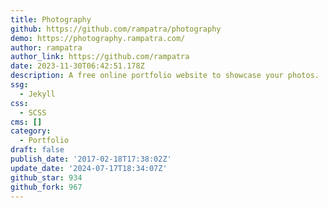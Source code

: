 ```yaml
---
title: Photography
github: https://github.com/rampatra/photography
demo: https://photography.rampatra.com/
author: rampatra
author_link: https://github.com/rampatra
date: 2023-11-30T06:42:51.178Z
description: A free online portfolio website to showcase your photos.
ssg:
  - Jekyll
css:
  - SCSS
cms: []
category:
  - Portfolio
draft: false
publish_date: '2017-02-18T17:38:02Z'
update_date: '2024-07-17T18:34:07Z'
github_star: 934
github_fork: 967
---
```

